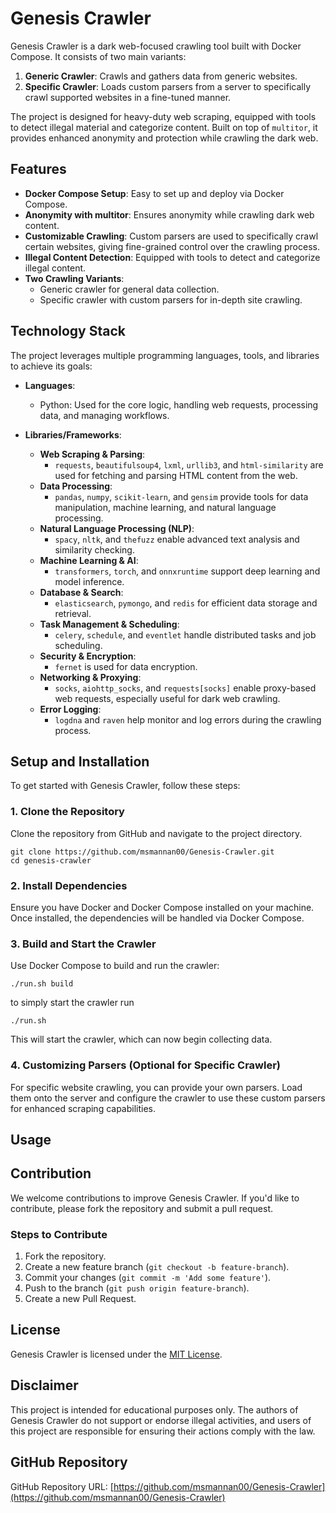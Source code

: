 # Genesis Crawler

Genesis Crawler is a dark web-focused crawling tool built with Docker Compose. It consists of two main variants:  
1. **Generic Crawler**: Crawls and gathers data from generic websites.  
2. **Specific Crawler**: Loads custom parsers from a server to specifically crawl supported websites in a fine-tuned manner.

The project is designed for heavy-duty web scraping, equipped with tools to detect illegal material and categorize content. Built on top of `multitor`, it provides enhanced anonymity and protection while crawling the dark web.

## Features

- **Docker Compose Setup**: Easy to set up and deploy via Docker Compose.
- **Anonymity with multitor**: Ensures anonymity while crawling dark web content.
- **Customizable Crawling**: Custom parsers are used to specifically crawl certain websites, giving fine-grained control over the crawling process.
- **Illegal Content Detection**: Equipped with tools to detect and categorize illegal content.
- **Two Crawling Variants**:  
  - Generic crawler for general data collection.  
  - Specific crawler with custom parsers for in-depth site crawling.

## Technology Stack

The project leverages multiple programming languages, tools, and libraries to achieve its goals:

- **Languages**:  
  - Python: Used for the core logic, handling web requests, processing data, and managing workflows.
  
- **Libraries/Frameworks**:  
  - **Web Scraping & Parsing**:  
    - `requests`, `beautifulsoup4`, `lxml`, `urllib3`, and `html-similarity` are used for fetching and parsing HTML content from the web.  
  - **Data Processing**:  
    - `pandas`, `numpy`, `scikit-learn`, and `gensim` provide tools for data manipulation, machine learning, and natural language processing.  
  - **Natural Language Processing (NLP)**:  
    - `spacy`, `nltk`, and `thefuzz` enable advanced text analysis and similarity checking.  
  - **Machine Learning & AI**:  
    - `transformers`, `torch`, and `onnxruntime` support deep learning and model inference.  
  - **Database & Search**:  
    - `elasticsearch`, `pymongo`, and `redis` for efficient data storage and retrieval.  
  - **Task Management & Scheduling**:  
    - `celery`, `schedule`, and `eventlet` handle distributed tasks and job scheduling.  
  - **Security & Encryption**:  
    - `fernet` is used for data encryption.  
  - **Networking & Proxying**:  
    - `socks`, `aiohttp_socks`, and `requests[socks]` enable proxy-based web requests, especially useful for dark web crawling.  
  - **Error Logging**:  
    - `logdna` and `raven` help monitor and log errors during the crawling process.

## Setup and Installation

To get started with Genesis Crawler, follow these steps:

### 1. Clone the Repository

Clone the repository from GitHub and navigate to the project directory.

```
git clone https://github.com/msmannan00/Genesis-Crawler.git
cd genesis-crawler
```

### 2. Install Dependencies

Ensure you have Docker and Docker Compose installed on your machine. Once installed, the dependencies will be handled via Docker Compose.

### 3. Build and Start the Crawler

Use Docker Compose to build and run the crawler:

```
./run.sh build
```
to simply start the crawler run
```
./run.sh
```

This will start the crawler, which can now begin collecting data.

### 4. Customizing Parsers (Optional for Specific Crawler)

For specific website crawling, you can provide your own parsers. Load them onto the server and configure the crawler to use these custom parsers for enhanced scraping capabilities.

## Usage

## Contribution

We welcome contributions to improve Genesis Crawler. If you'd like to contribute, please fork the repository and submit a pull request.

### Steps to Contribute

1. Fork the repository.  
2. Create a new feature branch (`git checkout -b feature-branch`).  
3. Commit your changes (`git commit -m 'Add some feature'`).  
4. Push to the branch (`git push origin feature-branch`).  
5. Create a new Pull Request.

## License

Genesis Crawler is licensed under the [MIT License](LICENSE).

## Disclaimer

This project is intended for educational purposes only. The authors of Genesis Crawler do not support or endorse illegal activities, and users of this project are responsible for ensuring their actions comply with the law.

## GitHub Repository

GitHub Repository URL: [https://github.com/msmannan00/Genesis-Crawler](https://github.com/msmannan00/Genesis-Crawler)
